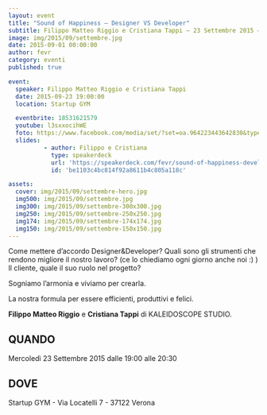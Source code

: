 ```yaml
---
layout: event
title: "Sound of Happiness – Designer VS Developer"
subtitle: Filippo Matteo Riggio e Cristiana Tappi – 23 Settembre 2015 – Startup GYM
image: img/2015/09/settembre.jpg
date: 2015-09-01 00:00:00
author: fevr
category: eventi
published: true

event:
  speaker: Filippo Matteo Riggio e Cristiana Tappi
  date: 2015-09-23 19:00:00
  location: Startup GYM

  eventbrite: 18531621579
  youtube: l3sxxocihWE
  foto: https://www.facebook.com/media/set/?set=oa.964223443642830&type=1
  slides:
          - author: Filippo e Cristiana
            type: speakerdeck
            url: 'https://speakerdeck.com/fevr/sound-of-happiness-developer-vs-designer'
            id: 'be1103c4bc814f92a8611b4c805a118c'

assets:
  cover: img/2015/09/settembre-hero.jpg
  img500: img/2015/09/settembre.jpg
  img300: img/2015/09/settembre-300x300.jpg
  img250: img/2015/09/settembre-250x250.jpg
  img174: img/2015/09/settembre-174x174.jpg
  img150: img/2015/09/settembre-150x150.jpg
---
```


Come mettere d’accordo Designer&Developer?
Quali sono gli strumenti che rendono migliore il nostro lavoro? (ce lo chiediamo ogni giorno anche noi :) )
Il cliente, quale il suo ruolo nel progetto?

Sogniamo l’armonia e viviamo per crearla.

La nostra formula per essere efficienti, produttivi e felici.

**Filippo Matteo Riggio** e **Cristiana Tappi** di KALEIDOSCOPE STUDIO.

## QUANDO
Mercoledì 23 Settembre 2015 dalle 19:00 alle 20:30

## DOVE
Startup GYM - Via Locatelli 7 - 37122 Verona